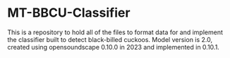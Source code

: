 # MT-BBCU-Classifier
This is a repository to hold all of the files to format data for and implement the classifier built to detect black-billed cuckoos. Model version is 2.0, created using opensoundscape 0.10.0 in 2023 and implemented in 0.10.1. 
